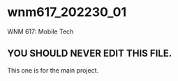 # wnm617_202230_01
WNM 617: Mobile Tech

## YOU SHOULD NEVER EDIT THIS FILE.
This one is for the main project.